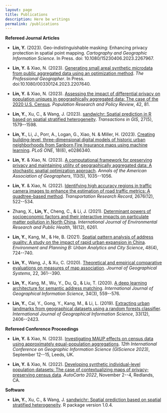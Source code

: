 ```yaml
---
layout: page
title: Publications
description: Here be writings
permalink: /publications
---
```


**Refereed Journal Articles**

- **Lin, Y.** (2023). Geo-indistinguishable masking: Enhancing privacy protection in spatial point mapping. *Cartography and Geographic Information Science*. In Press. doi: 10.1080/15230406.2023.2267967.

- **Lin, Y.** & Xiao, N. (2023). [Generating small areal synthetic microdata from public aggregated data using an optimization method](https://www.tandfonline.com/doi/full/10.1080/00330124.2023.2207640). *The Professional Geographer*. In Press. doi:10.1080/00330124.2023.2207640.

- **Lin, Y.** & Xiao, N. (2023). [Assessing the impact of differential privacy on population uniques in geographically aggregated data: The case of the 2020 U.S. Census](https://link.springer.com/article/10.1007/s11113-023-09829-4). *Population Research and Policy Review*, 42, 81.

- **Lin, Y.**, Xu, C., & Wang, J. (2023). [sandwichr: Spatial prediction in R based on spatial stratified heterogeneity](https://onlinelibrary.wiley.com/doi/full/10.1111/tgis.13088). *Transactions in GIS*, 27(5), 1579--1598.

- **Lin, Y.**, Li, J., Porr, A., Logan, G., Xiao, N. & Miller, H. (2023). [Creating building-level, three-dimensional digital models of historic urban neighborhoods from Sanborn Fire Insurance maps using machine learning](http://dx.doi.org/10.1371/journal.pone.0286340). *PLoS ONE*, 18(6), e0286340.

- **Lin, Y.** & Xiao, N. (2023). [A computational framework for preserving privacy and maintaining utility of geographically aggregated data: A stochastic spatial optimization approach](https://www.tandfonline.com/doi/abs/10.1080/24694452.2023.2178377). *Annals of the American Association of Geographers*, 113(5), 1035--1056.

- **Lin, Y.** & Xiao, N. (2022). [Identifying high accuracy regions in traffic camera images to enhance the estimation of road traffic metrics: A quadtree-based method](https://journals.sagepub.com/doi/abs/10.1177/03611981221096117?journalCode=trra). *Transportation Research Record*, 2676(12), 522--534.

- Zhang, X., **Lin, Y.**, Cheng, C., & Li, J. (2021). [Determinant powers of socioeconomic factors and their interactive impacts on particulate matter pollution in North China](https://www.mdpi.com/1660-4601/18/12/6261). *International Journal of Environmental Research and Public Health*, 18(12), 6261.

- **Lin, Y.**, Kang, M., & He, B. (2021). [Spatial pattern analysis of address quality: A study on the impact of rapid urban expansion in China](https://journals.sagepub.com/doi/abs/10.1177/2399808319895272?journalCode=epbb). *Environment and Planning B: Urban Analytics and City Science*, 48(4), 724--740.

- **Lin, Y.**, Wang, J., & Xu, C. (2020). [Theoretical and empirical comparative evaluations on measures of map association](https://link.springer.com/article/10.1007/s10109-020-00324-4). *Journal of Geographical Systems*, 22, 361--390.

- **Lin, Y.**, Kang, M., Wu, Y., Du, Q., & Liu, T. (2020). [A deep learning architecture for semantic address matching](https://www.tandfonline.com/doi/abs/10.1080/13658816.2019.1681431). *International Journal of Geographical Information Science*, 34(3), 559--576.

- **Lin, Y.**, Cai, Y., Gong, Y., Kang, M., & Li, L. (2019). [Extracting urban landmarks from geographical datasets using a random forests classifier](https://www.tandfonline.com/doi/abs/10.1080/13658816.2019.1620238). *International Journal of Geographical Information Science*, 33(12), 2406--2423.


**Refereed Conference Proceedings**
- **Lin, Y.** & Xiao, N. (2023). [Investigating MAUP effects on census data using approximately equal-population aggregations](https://drops.dagstuhl.de/opus/volltexte/2023/18942/). *12th International Conference on Geographic Information Science (GIScience 2023)*, September 12--15, Leeds, UK.

- **Lin, Y.** & Xiao, N. (2022). [Developing synthetic individual-level population datasets: The case of contextualizing maps of privacy-preserving census data](https://cartogis.org/docs/autocarto/2022/docs/abstracts/Session7_Lin_5258.pdf). *AutoCarto 2022*, November 2--4, Redlands, CA.


**Software**
- **Lin, Y.**, Xu, C., & Wang, J. [sandwichr: Spatial prediction based on spatial stratified heterogeneity](https://cran.r-project.org/web/packages/sandwichr/). R package version 1.0.4.